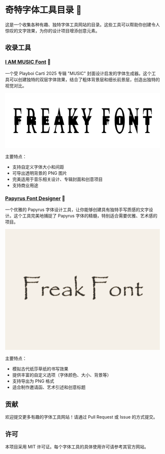 # 奇特字体工具目录 🎨

这是一个收集各种有趣、独特字体工具网站的目录。这些工具可以帮助你创建令人惊叹的文字效果，为你的设计项目增添创意元素。

## 收录工具

### [I AM MUSIC Font](https://iammusicfont.com/) 🎵

一个受 Playboi Carti 2025 专辑 "MUSIC" 封面设计启发的字体生成器。这个工具可以创建独特的双层字体效果，结合了粗体背景层和细长前景层，创造出独特的视觉对比。

<img src="images/iammusic-font.png" alt="I AM MUSIC Font 预览" width="600">

主要特点：
- 支持自定义字体大小和间距
- 可导出透明背景的 PNG 图片
- 完美适用于音乐相关设计、专辑封面和创意项目
- 支持商业用途

### [Papyrus Font Designer](https://papyrusfont.com) 📜

一个优雅的 Papyrus 字体设计工具，让你能够创建具有独特手写质感的文字设计。这个工具完美地捕捉了 Papyrus 字体的精髓，特别适合需要优雅、艺术感的项目。

<img src="images/papyrus-font.png" alt="Papyrus Font 预览" width="600">

主要特点：
- 模拟古代纸莎草纸的书写效果
- 提供丰富的自定义选项（字体颜色、大小、背景等）
- 支持导出为 PNG 格式
- 适合制作邀请函、艺术引述和创意标题

## 贡献

欢迎提交更多有趣的字体工具网站！请通过 Pull Request 或 Issue 的方式提交。

## 许可

本项目采用 MIT 许可证。每个字体工具的具体使用许可请参考其官方网站。 